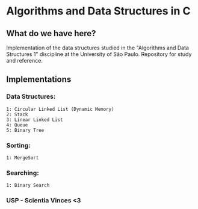 # Algorithms and Data Structures in C

## What do we have here?

Implementation of the data structures studied in the "Algorithms and Data Structures 1" discipline at the University of São Paulo. Repository for study and reference. 

## Implementations
  
### Data Structures:

	1: Circular Linked List (Dynamic Memory)
    2: Stack
  	3: Linear Linked List
  	4: Queue
  	5: Binary Tree

### Sorting:

  	1: MergeSort

### Searching:

  	1: Binary Search

### USP - Scientia Vinces <3 

